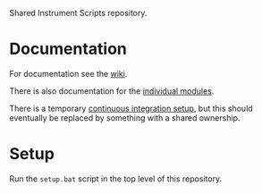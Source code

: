 Shared Instrument Scripts repository.

# Documentation

For documentation see the [wiki](https://github.com/ISISNeutronMuon/InstrumentScripts/wiki).

There is also documentation for the [individual modules](https://instrumentscripts.readthedocs.io/en/latest/index.html).

There is a temporary [continuous integration setup](https://travis-ci.org/rprospero/InstrumentScripts), but this should eventually be replaced by something with a shared ownership.

# Setup

Run the `setup.bat` script in the top level of this repository.



